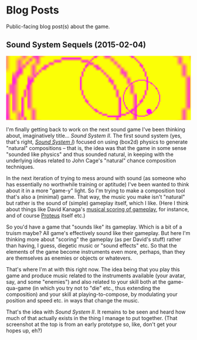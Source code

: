 # Blog Posts

Public-facing blog post(s) about the game.

## Sound System Sequels (2015-02-04)

![](images/sound-system-sequels.png)

I'm finally getting back to work on the next sound game I've been thinking about, imaginatively title... _Sound System II_. The first sound system (yes, that's right, [_Sound System I_](http://www.pippinbarr.com/games/soundsystemi/)) focused on using (box2d) physics to generate "natural" compositions &#8211; that is, the idea was that the game in some sense "sounded like physics" and thus sounded natural, in keeping with the underlying ideas related to John Cage's "natural" chance composition techniques.

In the next iteration of trying to mess around with sound (as someone who has essentially no worthwhile training or aptitude) I've been wanted to think about it in a more "game-y" light. So I'm trying to make a composition tool that's also a (minimal) game. That way, the music you make isn't "natural" but rather is the sound of (simple) gameplay itself, which I like. (Here I think about things like David Kanaga's [musical scoring of gameplay](https://www.youtube.com/watch?v=mr5VtVv_fbE), for instance, and of course [Proteus](http://www.visitproteus.com/) itself etc.)

So you'd have a game that "sounds like" its gameplay. Which is a bit of a truism maybe? All game's effectively sound like their gameplay. But here I'm thinking more about "scoring" the gameplay (as per David's stuff) rather than having, I guess, diegetic music or "sound effects" etc. So that the elements of the game become instruments even more, perhaps, than they are themselves as enemies or objects or whatevers.

That's where I'm at with this right now. The idea being that you play this game and produce music related to the instruments available (your avatar, say, and some "enemies") and also related to your skill both at the game-qua-game (in which you try not to "die" etc., thus extending the composition) and your skill at playing-to-compose, by modulating your position and speed etc. in ways that change the music.

That's the idea with _Sound System II_. It remains to be seen and heard how much of that actually exists in the thing I manage to put together. (That screenshot at the top is from an early prototype so, like, don't get your hopes up, eh?)
